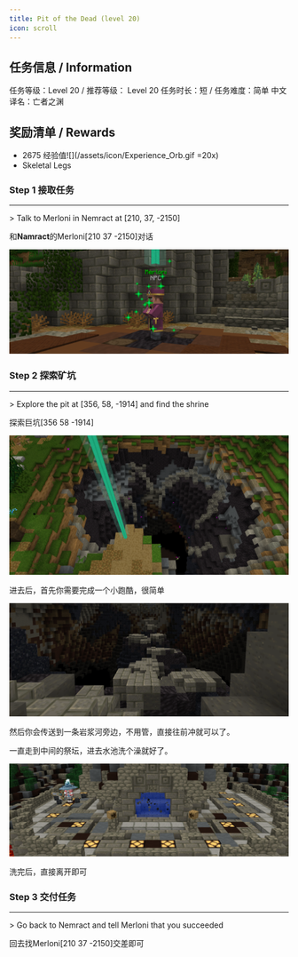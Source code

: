 ```yaml
---
title: Pit of the Dead (level 20)
icon: scroll
---
```


## 任务信息 / Information
任务等级：Level 20 / 推荐等级： Level 20
任务时长：短 / 任务难度：简单
中文译名：亡者之渊


## 奖励清单 / Rewards

+ 2675 经验值![](/assets/icon/Experience_Orb.gif =20x) 
+ Skeletal Legs

### Step 1 接取任务
---
\> Talk to Merloni in Nemract at [210, 37, -2150]

和**Namract**的<NPC>Merloni</NPC><CC>[210 37 -2150]</CC>对话

![](/assets/img/lv20-1.png)

### Step 2 探索矿坑
---
\> Explore the pit at [356, 58, -1914] and find the shrine

探索巨坑<CC>[356 58 -1914]</CC>

![](/assets/img/lv20-2.png)

进去后，首先你需要完成一个小跑酷，很简单

![](/assets/img/lv20-3.png)

然后你会传送到一条岩浆河旁边，不用管，直接往前冲就可以了。

一直走到中间的祭坛，进去水池洗个澡就好了。

![](/assets/img/lv20-4.png)

洗完后，直接离开即可

### Step 3 交付任务
---
\> Go back to Nemract and tell Merloni that you succeeded

回去找<NPC>Merloni</NPC><CC>[210 37 -2150]</CC>交差即可





